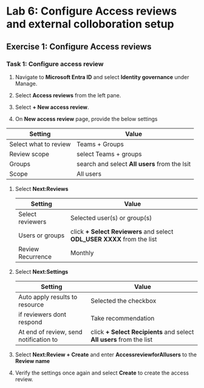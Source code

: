 # Lab 6: Configure Access reviews and external colloboration setup

## Exercise 1: Configure Access reviews

### Task 1: Configure access review

1. Navigate to **Microsoft Entra ID** and select **Identity governance** under Manage.

1. Select **Access reviews** from the left pane.

1. Select **+ New access review**.

1. On **New access review** page, provide the below settings

  | Setting | Value |
   |--------|------|
  | Select what to review | Teams + Groups |
  | Review scope | select Teams + groups |
  | Groups | search and select **All users** from the lsit |
  | Scope | All users |

1. Select **Next:Reviews**

   | Setting | Value |
   |--------|------|
   | Select reviewers | Selected user(s) or group(s) |
   | Users or groups | click **+ Select Reviewers** and select **ODL_USER XXXX** from the list |
   | Review Recurrence | Monthly |

1. Select **Next:Settings**

   | Setting | Value |
   |--------|------|
   | Auto apply results to resource | Selected the checkbox |
   | if reviewers dont respond | Take recommendation |
   | At end of review, send notification to | click **+ Select Recipients** and select **All users** from the list  |

1. Select **Next:Review + Create** and enter **AccessreviewforAllusers** to the **Review name**

1. Verify the settings once again and select **Create** to create the access review.

